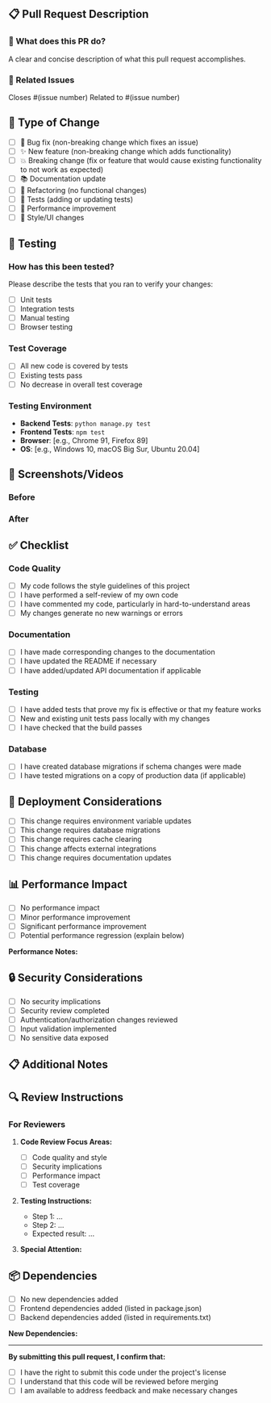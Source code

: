 ## 📋 Pull Request Description

### 🎯 What does this PR do?

A clear and concise description of what this pull request accomplishes.

### 🔗 Related Issues

Closes #(issue number)
Related to #(issue number)

## 🔄 Type of Change

- [ ] 🐛 Bug fix (non-breaking change which fixes an issue)
- [ ] ✨ New feature (non-breaking change which adds functionality)
- [ ] 💥 Breaking change (fix or feature that would cause existing functionality to not work as expected)
- [ ] 📚 Documentation update
- [ ] 🔧 Refactoring (no functional changes)
- [ ] 🧪 Tests (adding or updating tests)
- [ ] 🚀 Performance improvement
- [ ] 🎨 Style/UI changes

## 🧪 Testing

### How has this been tested?

Please describe the tests that you ran to verify your changes:

- [ ] Unit tests
- [ ] Integration tests
- [ ] Manual testing
- [ ] Browser testing

### Test Coverage

- [ ] All new code is covered by tests
- [ ] Existing tests pass
- [ ] No decrease in overall test coverage

### Testing Environment

- **Backend Tests**: `python manage.py test`
- **Frontend Tests**: `npm test`
- **Browser**: [e.g., Chrome 91, Firefox 89]
- **OS**: [e.g., Windows 10, macOS Big Sur, Ubuntu 20.04]

## 📱 Screenshots/Videos

### Before
<!-- Add screenshots/videos of the current behavior -->

### After
<!-- Add screenshots/videos of the new behavior -->

## ✅ Checklist

### Code Quality
- [ ] My code follows the style guidelines of this project
- [ ] I have performed a self-review of my own code
- [ ] I have commented my code, particularly in hard-to-understand areas
- [ ] My changes generate no new warnings or errors

### Documentation
- [ ] I have made corresponding changes to the documentation
- [ ] I have updated the README if necessary
- [ ] I have added/updated API documentation if applicable

### Testing
- [ ] I have added tests that prove my fix is effective or that my feature works
- [ ] New and existing unit tests pass locally with my changes
- [ ] I have checked that the build passes

### Database
- [ ] I have created database migrations if schema changes were made
- [ ] I have tested migrations on a copy of production data (if applicable)

## 🚀 Deployment Considerations

- [ ] This change requires environment variable updates
- [ ] This change requires database migrations
- [ ] This change requires cache clearing
- [ ] This change affects external integrations
- [ ] This change requires documentation updates

## 📊 Performance Impact

- [ ] No performance impact
- [ ] Minor performance improvement
- [ ] Significant performance improvement
- [ ] Potential performance regression (explain below)

**Performance Notes:** 
<!-- Describe any performance implications -->

## 🔒 Security Considerations

- [ ] No security implications
- [ ] Security review completed
- [ ] Authentication/authorization changes reviewed
- [ ] Input validation implemented
- [ ] No sensitive data exposed

## 📋 Additional Notes

<!-- Add any additional information that reviewers should know -->

## 🔍 Review Instructions

### For Reviewers

1. **Code Review Focus Areas:**
   - [ ] Code quality and style
   - [ ] Security implications
   - [ ] Performance impact
   - [ ] Test coverage

2. **Testing Instructions:**
   - Step 1: ...
   - Step 2: ...
   - Expected result: ...

3. **Special Attention:**
   <!-- Highlight areas that need special attention -->

## 📦 Dependencies

- [ ] No new dependencies added
- [ ] Frontend dependencies added (listed in package.json)
- [ ] Backend dependencies added (listed in requirements.txt)

**New Dependencies:**
<!-- List any new dependencies and justify their inclusion -->

---

**By submitting this pull request, I confirm that:**

- [ ] I have the right to submit this code under the project's license
- [ ] I understand that this code will be reviewed before merging
- [ ] I am available to address feedback and make necessary changes 